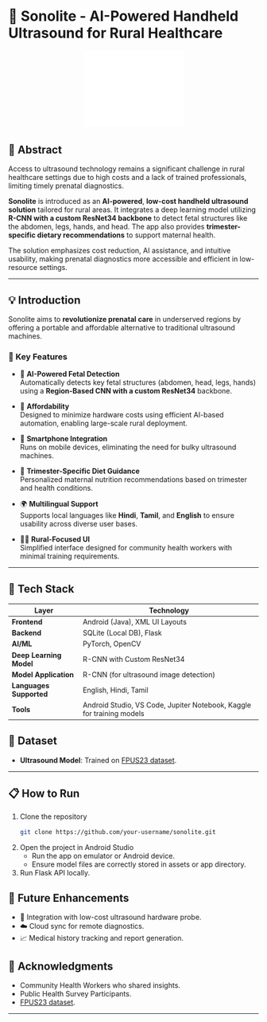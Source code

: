 # 🌟 Sonolite - AI-Powered Handheld Ultrasound for Rural Healthcare

<p align="center">
  <img src="sonolite/sonolite_app/app/src/main/res/drawable/logo.png" alt="Sonolite Banner" width="200"/>
</p>

## 🧠 Abstract

Access to ultrasound technology remains a significant challenge in rural healthcare settings due to high costs and a lack of trained professionals, limiting timely prenatal diagnostics. 

**Sonolite** is introduced as an **AI-powered**, **low-cost handheld ultrasound solution** tailored for rural areas. It integrates a deep learning model utilizing **R-CNN with a custom ResNet34 backbone** to detect fetal structures like the abdomen, legs, hands, and head. The app also provides **trimester-specific dietary recommendations** to support maternal health. 

The solution emphasizes cost reduction, AI assistance, and intuitive usability, making prenatal diagnostics more accessible and efficient in low-resource settings.

---

## 💡 Introduction

Sonolite aims to **revolutionize prenatal care** in underserved regions by offering a portable and affordable alternative to traditional ultrasound machines. 

### 🔑 Key Features

- 🎯 **AI-Powered Fetal Detection**  
  Automatically detects key fetal structures (abdomen, head, legs, hands) using a **Region-Based CNN with a custom ResNet34** backbone.

- 💸 **Affordability**  
  Designed to minimize hardware costs using efficient AI-based automation, enabling large-scale rural deployment.

- 📲 **Smartphone Integration**  
  Runs on mobile devices, eliminating the need for bulky ultrasound machines.

- 🥗 **Trimester-Specific Diet Guidance**  
  Personalized maternal nutrition recommendations based on trimester and health conditions.

- 🌍 **Multilingual Support**  
  Supports local languages like **Hindi**, **Tamil**, and **English** to ensure usability across diverse user bases.

- 🧑‍⚕️ **Rural-Focused UI**  
  Simplified interface designed for community health workers with minimal training requirements.

---

## 🧰 Tech Stack

| Layer | Technology |
|-------|------------|
| **Frontend** | Android (Java), XML UI Layouts |
| **Backend**  | SQLite (Local DB), Flask |
| **AI/ML**    | PyTorch, OpenCV |
| **Deep Learning Model** | R-CNN with Custom ResNet34 |
| **Model Application** |  R-CNN (for ultrasound image detection) |
| **Languages Supported** | English, Hindi, Tamil |
| **Tools** | Android Studio, VS Code, Jupiter Notebook, Kaggle for training models |


## 🧪 Dataset

- **Ultrasound Model**: Trained on [FPUS23 dataset](https://github.com/bharathprabakaran/FPUS23).
---

## 📋 How to Run

1. Clone the repository  
   ```bash
   git clone https://github.com/your-username/sonolite.git
2. Open the project in Android Studio
    - Run the app on emulator or Android device.
    - Ensure model files are correctly stored in assets or app directory.
3. Run Flask API locally.

## 🚀 Future Enhancements

- 🔌 Integration with low-cost ultrasound hardware probe.  
- ☁️ Cloud sync for remote diagnostics.  
- 📈 Medical history tracking and report generation.  


## 🙌 Acknowledgments

- Community Health Workers who shared insights.  
- Public Health Survey Participants.  
- [FPUS23 dataset](https://github.com/bharathprabakaran/FPUS23).   

---



  
  
